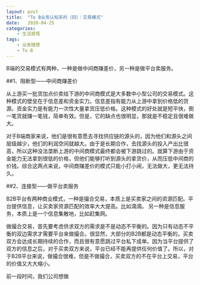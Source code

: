 ```yaml
---
layout: post
title:  "To B业务认知系列（四）：交易模式"
date:   2020-04-25
categories:
    - 生活感悟
tags:
    - 业务随想
    - To B
---
```


B端的交易模式有两种，一种是做中间商赚差价，另一种是做平台卖服务。  
  
##1、阻断型——中间商赚差价
  
从上游买一批货加点价卖给下游的中间商模式是大多数中小型公司的交易模式。这种模式的壁垒在于信息差和资金实力。信息差指有能力从上游中拿到价格低的货源。资金实力是有能力一次性大量拿货压低价格。这种模式的好处就是短平快，倒一笔货就赚一笔钱，简单有效。但是，它的缺点也很明显，那就是不稳定且很难做大。  

对于B端商家来说，他们是很有意愿去寻找供应链的源头的，因为他们和源头之间层级越少，他们的利润空间就越大。由于是长期合作，去找源头的投入产出比很高，所以这种没法垄断上游的中间商模式最终都会被下游跳过的。就算下游由于资金能力无法拿到很低的价格，但他们能够打听到源头的拿货价，从而压低中间商的价钱。综合这两点来说，中间商赚差价的模式只能小打小闹，无法做大，更无法持久。  

##2、连接型——做平台卖服务  
  
B2B平台有两种商业模式，一种是撮合交易，本质上是买卖家之间的资源匹配。平台提供信息，让买卖家资源匹配的效率大大提高。比如滴滴。 另一种是信息服务，本质上是一个信息集散地，比如赶集网。
  
做撮合交易，首先要考虑供求双方的需求是不是动态不平衡的。因为只有动态不平衡的双边需求才需要平台来做撮合。很显然，大部分的B2B都是动态平衡的，买卖双方会达成长期持续的合作，而且很有意愿跳过平台私下成单。因为当平台提供了双方的信息之后，对于买卖双方来说，平台已经不能再提供任何价值了。所以，对于B2B平台来说，做撮合很难，但是不做撮合，买卖双方的不在平台上交易，平台的价值又大大缩小。  
  
前一段时间，我们公司想做
  
